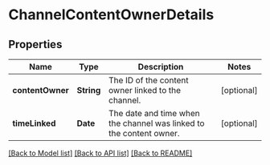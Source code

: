 # ChannelContentOwnerDetails

## Properties
Name | Type | Description | Notes
------------ | ------------- | ------------- | -------------
**contentOwner** | **String** | The ID of the content owner linked to the channel. | [optional] 
**timeLinked** | **Date** | The date and time when the channel was linked to the content owner. | [optional] 

[[Back to Model list]](../README.md#documentation-for-models) [[Back to API list]](../README.md#documentation-for-api-endpoints) [[Back to README]](../README.md)


